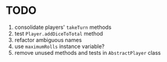 # TODO
1) consolidate players' `takeTurn` methods
2) test `Player.addDiceToTotal` method
3) refactor ambiguous names
4) use `maximumRolls` instance variable?
5) remove unused methods and tests in `AbstractPlayer` class
